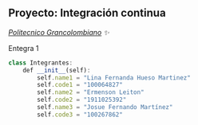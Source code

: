 <h2> Proyecto: Integración continua</h2>
<p>
  <em><a href="https://www.poli.edu.co/">Politecnico Grancolombiano</a> ✨ </em>
 </p>
<p>Entegra 1</p>

```javascript
class Integrantes:
    def __init__(self):
        self.name1 = "Lina Fernanda Hueso Martinez"
        self.code1 = "100064827"
        self.name2 = "Ermenson Leiton"
        self.code2 = "1911025392"
        self.name3 = "Josue Fernando Martínez"
        self.code3 = "100267862"
```
